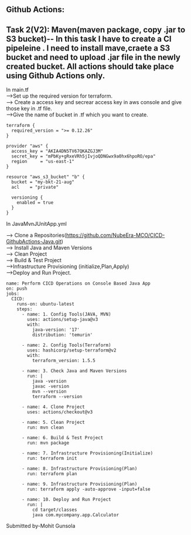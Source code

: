 ## Github Actions:
## Task 2(V2): Maven(maven package, copy .jar to S3 bucket)-- In this task I have to create a CI pipeleine . I need to install mave,craete a S3 bucket and need to upload .jar file in the newly created bucket. All actions should take place using Github Actions only.
 
In main.tf<br>
-->Set up the required version for terraform. <br>
--> Create a access key and secrear access key in aws console and give those key in .tf file. <br>
-->Give the name of bucket in .tf which you want to create. <br>
```
terraform {
  required_version = ">= 0.12.26"
}

provider "aws" {
  access_key = "AKIA4DN5TV67QKAZGJ3M"
  secret_key = "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"
  region     = "us-east-1"
}

resource "aws_s3_bucket" "b" {
  bucket = "my-bkt-21-aug"
  acl    = "private"

  versioning {
    enabled = true
  }
}

```


In JavaMvnJUnitApp.yml <br>

--> Clone a Repositories(https://github.com/NubeEra-MCO/CICD-GithubActions-Java.git)<br>
-->  Install Java and Maven Versions<br>
--> Clean Project <br>
--> Build & Test Project <br>
-->Infrastructure Provisioning (initialize,Plan,Apply) <br>
-->Deploy and Run Project.<br>

```
name: Perform CICD Operations on Console Based Java App
on: push
jobs:
  CICD:
    runs-on: ubuntu-latest
    steps:
      - name: 1. Config Tools(JAVA, MVN)
        uses: actions/setup-java@v3
        with:
          java-version: '17'
          distribution: 'temurin'

      - name: 2. Config Tools(Terraform)
        uses: hashicorp/setup-terraform@v2
        with:
          terraform_version: 1.5.5

      - name: 3. Check Java and Maven Versions
        run: |
          java -version
          javac -version
          mvn --version
          terraform --version

      - name: 4. Clone Project
        uses: actions/checkout@v3     

      - name: 5. Clean Project
        run: mvn clean

      - name: 6. Build & Test Project
        run: mvn package 
      
      - name: 7. Infrastructure Provisioning(Initialize)
        run: terraform init

      - name: 8. Infrastructure Provisioning(Plan)
        run: terraform plan 

      - name: 9. Infrastructure Provisioning(Plan)
        run: terraform apply -auto-approve -input=false

      - name: 10. Deploy and Run Project
        run: |
          cd target/classes
          java com.mycompany.app.Calculator

```



Submitted by-Mohit Gunsola


